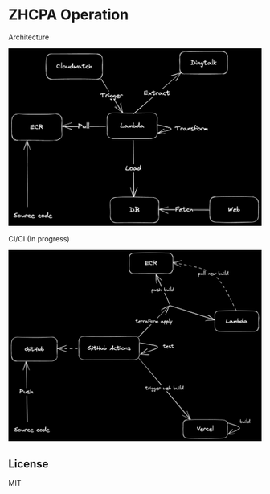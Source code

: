# ZHCPA Operation

Architecture

![](assets/architecture.png)

CI/CI (In progress)

![](assets/ci-cd.png)

## License

MIT